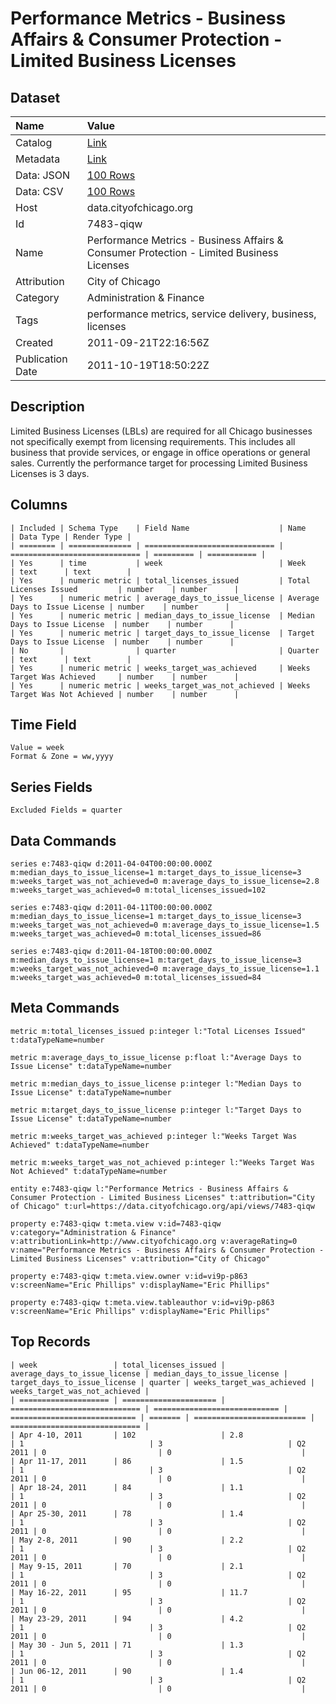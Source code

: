 # Performance Metrics - Business Affairs & Consumer Protection - Limited Business Licenses

## Dataset

| Name | Value |
| :--- | :---- |
| Catalog | [Link](https://catalog.data.gov/dataset/performance-metrics-business-affairs-consumer-protection-limited-business-licenses-74c67) |
| Metadata | [Link](https://data.cityofchicago.org/api/views/7483-qiqw) |
| Data: JSON | [100 Rows](https://data.cityofchicago.org/api/views/7483-qiqw/rows.json?max_rows=100) |
| Data: CSV | [100 Rows](https://data.cityofchicago.org/api/views/7483-qiqw/rows.csv?max_rows=100) |
| Host | data.cityofchicago.org |
| Id | 7483-qiqw |
| Name | Performance Metrics - Business Affairs & Consumer Protection - Limited Business Licenses |
| Attribution | City of Chicago |
| Category | Administration & Finance |
| Tags | performance metrics, service delivery, business, licenses |
| Created | 2011-09-21T22:16:56Z |
| Publication Date | 2011-10-19T18:50:22Z |

## Description

Limited Business Licenses (LBLs) are required for all Chicago businesses not specifically exempt from licensing requirements. This includes all business that provide services, or engage in office operations or general sales. Currently the performance target for processing Limited Business Licenses is 3 days.

## Columns

```ls
| Included | Schema Type    | Field Name                    | Name                          | Data Type | Render Type |
| ======== | ============== | ============================= | ============================= | ========= | =========== |
| Yes      | time           | week                          | Week                          | text      | text        |
| Yes      | numeric metric | total_licenses_issued         | Total Licenses Issued         | number    | number      |
| Yes      | numeric metric | average_days_to_issue_license | Average Days to Issue License | number    | number      |
| Yes      | numeric metric | median_days_to_issue_license  | Median Days to Issue License  | number    | number      |
| Yes      | numeric metric | target_days_to_issue_license  | Target Days to Issue License  | number    | number      |
| No       |                | quarter                       | Quarter                       | text      | text        |
| Yes      | numeric metric | weeks_target_was_achieved     | Weeks Target Was Achieved     | number    | number      |
| Yes      | numeric metric | weeks_target_was_not_achieved | Weeks Target Was Not Achieved | number    | number      |
```

## Time Field

```ls
Value = week
Format & Zone = ww,yyyy
```

## Series Fields

```ls
Excluded Fields = quarter
```

## Data Commands

```ls
series e:7483-qiqw d:2011-04-04T00:00:00.000Z m:median_days_to_issue_license=1 m:target_days_to_issue_license=3 m:weeks_target_was_not_achieved=0 m:average_days_to_issue_license=2.8 m:weeks_target_was_achieved=0 m:total_licenses_issued=102

series e:7483-qiqw d:2011-04-11T00:00:00.000Z m:median_days_to_issue_license=1 m:target_days_to_issue_license=3 m:weeks_target_was_not_achieved=0 m:average_days_to_issue_license=1.5 m:weeks_target_was_achieved=0 m:total_licenses_issued=86

series e:7483-qiqw d:2011-04-18T00:00:00.000Z m:median_days_to_issue_license=1 m:target_days_to_issue_license=3 m:weeks_target_was_not_achieved=0 m:average_days_to_issue_license=1.1 m:weeks_target_was_achieved=0 m:total_licenses_issued=84
```

## Meta Commands

```ls
metric m:total_licenses_issued p:integer l:"Total Licenses Issued" t:dataTypeName=number

metric m:average_days_to_issue_license p:float l:"Average Days to Issue License" t:dataTypeName=number

metric m:median_days_to_issue_license p:integer l:"Median Days to Issue License" t:dataTypeName=number

metric m:target_days_to_issue_license p:integer l:"Target Days to Issue License" t:dataTypeName=number

metric m:weeks_target_was_achieved p:integer l:"Weeks Target Was Achieved" t:dataTypeName=number

metric m:weeks_target_was_not_achieved p:integer l:"Weeks Target Was Not Achieved" t:dataTypeName=number

entity e:7483-qiqw l:"Performance Metrics - Business Affairs & Consumer Protection - Limited Business Licenses" t:attribution="City of Chicago" t:url=https://data.cityofchicago.org/api/views/7483-qiqw

property e:7483-qiqw t:meta.view v:id=7483-qiqw v:category="Administration & Finance" v:attributionLink=http://www.cityofchicago.org v:averageRating=0 v:name="Performance Metrics - Business Affairs & Consumer Protection - Limited Business Licenses" v:attribution="City of Chicago"

property e:7483-qiqw t:meta.view.owner v:id=vi9p-p863 v:screenName="Eric Phillips" v:displayName="Eric Phillips"

property e:7483-qiqw t:meta.view.tableauthor v:id=vi9p-p863 v:screenName="Eric Phillips" v:displayName="Eric Phillips"
```

## Top Records

```ls
| week                 | total_licenses_issued | average_days_to_issue_license | median_days_to_issue_license | target_days_to_issue_license | quarter | weeks_target_was_achieved | weeks_target_was_not_achieved | 
| ==================== | ===================== | ============================= | ============================ | ============================ | ======= | ========================= | ============================= | 
| Apr 4-10, 2011       | 102                   | 2.8                           | 1                            | 3                            | Q2 2011 | 0                         | 0                             | 
| Apr 11-17, 2011      | 86                    | 1.5                           | 1                            | 3                            | Q2 2011 | 0                         | 0                             | 
| Apr 18-24, 2011      | 84                    | 1.1                           | 1                            | 3                            | Q2 2011 | 0                         | 0                             | 
| Apr 25-30, 2011      | 78                    | 1.4                           | 1                            | 3                            | Q2 2011 | 0                         | 0                             | 
| May 2-8, 2011        | 90                    | 2.2                           | 1                            | 3                            | Q2 2011 | 0                         | 0                             | 
| May 9-15, 2011       | 70                    | 2.1                           | 1                            | 3                            | Q2 2011 | 0                         | 0                             | 
| May 16-22, 2011      | 95                    | 11.7                          | 1                            | 3                            | Q2 2011 | 0                         | 0                             | 
| May 23-29, 2011      | 94                    | 4.2                           | 1                            | 3                            | Q2 2011 | 0                         | 0                             | 
| May 30 - Jun 5, 2011 | 71                    | 1.3                           | 1                            | 3                            | Q2 2011 | 0                         | 0                             | 
| Jun 06-12, 2011      | 90                    | 1.4                           | 1                            | 3                            | Q2 2011 | 0                         | 0                             | 
```